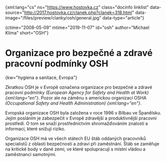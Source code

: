 
{xml:lang="cs" ns="https://www.hostovka.cz" class="docinfo linklist" data-source="http://2017.hostovka.cz/clanek.php?clanek=318.html" data-image="/files/preview/clanky/osh/general.jpg" data-type="article"}

{ctime="2008-05-09" mtime="2019-11-07" id="osh" author="Michael Klíma" short="OSH"}

# Organizace pro bezpečné a zdravé pracovní podmínky OSH

<!-- generated attribute kw by user_udpatekw.sh on 2020-04-25, do not edit -->

{kw="hygiena a sanitace, Evropa"}

Zkratkou OSH je v Evropě označena organizace pro bezpečné a zdravé pracovní podmínky _(European Agency for Safety and Health at Work) {xml:lang="en"}_. Pozor ale na záměnu s americkou organizací OSHA _(Occupational Safety and Health Administration) {xml:lang="en"}_.

Evropská organizace OSH byla založena v roce 1996 v Bilbau ve Španělsku. Jejím posláním je zabezpečit v Evropě zdravější a produktivnější pracovní prostředí. O tom se snaží prostřednictvím shromažďováním znalostí a informací, které snižují riziko.

Organizace OSH má ve všech státech EU štáb oddaných pracovníků specialistů z oblasti bezpečnosti a zdraví při zaměstnání. Štáb se zaměřuje na kritické body v dané zemi, ve které spolupracují s místní vládou a zaměstnanci samotnými.

